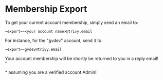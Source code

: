 # Membership Export

To get your current account membership, simply send an email to:

```
~export~~<your account name>@trivy.email
```

For instance, for the "gvdev" account, send it to:

```
~export~~gvdev@trivy.email
```

Your account membership will be shortly be returned to you in a reply email! <sup>&ast;</sup>


&ast; assuming you are a verified account Admin!
